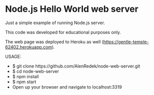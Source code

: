 # Node.js Hello World web server
Just a simple example of running Node.js server.

This code was developed for educational purposes only.

The web page was deployed to Heroku as well (https://gentle-temple-62402.herokuapp.com).

USAGE:
<ul>
<li>$ git clone https://github.com/AlenRedek/node-web-server.git</li>
<li>$ cd node-web-server</li>
<li>$ npm install</li>
<li>$ npm start</li>
<li>Open up your browser and navigate to localhost:3319</li>
</ul>
